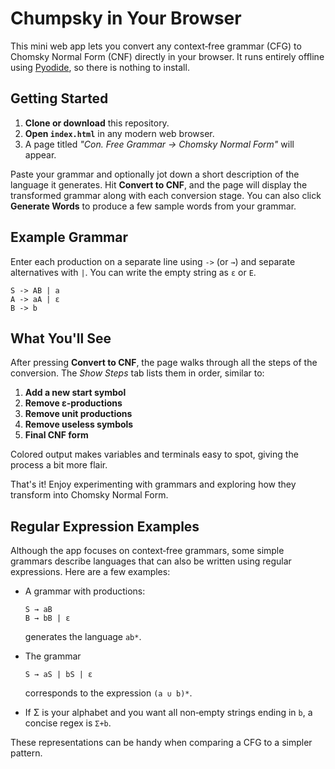 # Chumpsky in Your Browser

This mini web app lets you convert any context‑free grammar (CFG) to Chomsky
Normal Form (CNF) directly in your browser. It runs entirely offline using
[Pyodide](https://pyodide.org/), so there is nothing to install.

## Getting Started

1. **Clone or download** this repository.
2. **Open `index.html`** in any modern web browser.
3. A page titled *"Con. Free Grammar → Chomsky Normal Form"* will appear.

Paste your grammar and optionally jot down a short description of the
language it generates. Hit **Convert to CNF**, and the page will display the
transformed grammar along with each conversion stage. You can also click
**Generate Words** to produce a few sample words from your grammar.

## Example Grammar

Enter each production on a separate line using `->` (or `→`) and separate
alternatives with `|`. You can write the empty string as `ε` or `E`.

```text
S -> AB | a
A -> aA | ε
B -> b
```

## What You'll See

After pressing **Convert to CNF**, the page walks through all the steps of the
conversion. The *Show Steps* tab lists them in order, similar to:

1. **Add a new start symbol**
2. **Remove ε‑productions**
3. **Remove unit productions**
4. **Remove useless symbols**
5. **Final CNF form**

Colored output makes variables and terminals easy to spot, giving the process a
bit more flair.

That's it! Enjoy experimenting with grammars and exploring how they transform
into Chomsky Normal Form.

## Regular Expression Examples

Although the app focuses on context‑free grammars, some simple grammars describe languages that can also be written using regular expressions. Here are a few examples:

- A grammar with productions:

  ```text
  S → aB
  B → bB | ε
  ```

  generates the language `ab*`.

- The grammar

  ```text
  S → aS | bS | ε
  ```

  corresponds to the expression `(a ∪ b)*`.

- If Σ is your alphabet and you want all non‑empty strings ending in `b`, a concise regex is `Σ+b`.

These representations can be handy when comparing a CFG to a simpler pattern.
